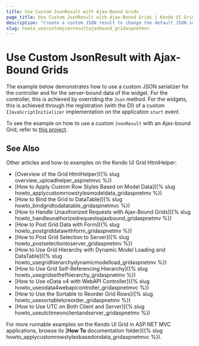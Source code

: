 ```yaml
---
title: Use Custom JsonResult with Ajax-Bound Grids
page_title: Use Custom JsonResult with Ajax-Bound Grids | Kendo UI Grid HtmlHelper
description: "Create a custom JSON result to change the default JSON serializer."
slug: howto_usecustomjsonresultajaxbound_gridaspnetmvc
---
```


# Use Custom JsonResult with Ajax-Bound Grids

The example below demonstrates how to use a custom JSON serializer for the controller and for the server-bound data of the widget. For the controller, this is achieved by overriding the `Json` method. For the widgets, this is achieved through the registration (with the DI) of a custom `IJavaScriptInitializer` implementation on the application `start` event.

To see the example on how to use a custom `JsonResult` with an Ajax-bound Grid, refer to [this project](https://github.com/telerik/ui-for-aspnet-mvc-examples/tree/master/grid/ajax-bound-grid-custom-json-result).

## See Also

Other articles and how-to examples on the Kendo UI Grid HtmlHelper:

* [Overview of the Grid HtmlHelper]({% slug overview_uploadhelper_aspnetmvc %})
* [How to Apply Custom Row Styles Based on Model Data]({% slug howto_applycustomrrowstylesmodeldata_gridaspnetmv %})
* [How to Bind the Grid to DataTable]({% slug howto_bindgridtodatatable_gridaspnetmvc %})
* [How to Handle Unauthorized Requests with Ajax-Bound Grids]({% slug howto_handleunathorizedrequestsajaxbound_gridaspnetmv %})
* [How to Post Grid Data with Form]({% slug howto_postgriddatawithform_gridaspnetmv %})
* [How to Post Grid Selection to Server]({% slug howto_postselectiontoserver_gridaspnetmv %})
* [How to Use Grid Hierarchy with Dynamic Model Loading and DataTable]({% slug howto_usegridhierarchydynamicmodelload_gridaspnetmv %})
* [How to Use Grid Self-Referencing Hierarchy]({% slug howto_usegridselfrefhierarchy_gridaspnetmv %})
* [How to Use oData v4 with WebAPI Controller]({% slug howto_useodata4webapicontroller_gridaspnetmvc %})
* [How to Use the Sortable to Reorder Grid Rows]({% slug howto_usesortabletoreorder_gridaspnetmv %})
* [How to Use UTC on Both Client and Server]({% slug howto_useutctimeonclientandserver_gridaspnetmv %})

For more runnable examples on the Kendo UI Grid in ASP.NET MVC applications, browse its [**How To** documentation folder]({% slug howto_applycustomrowstylesbasedondata_gridaspnetmvc %}).
